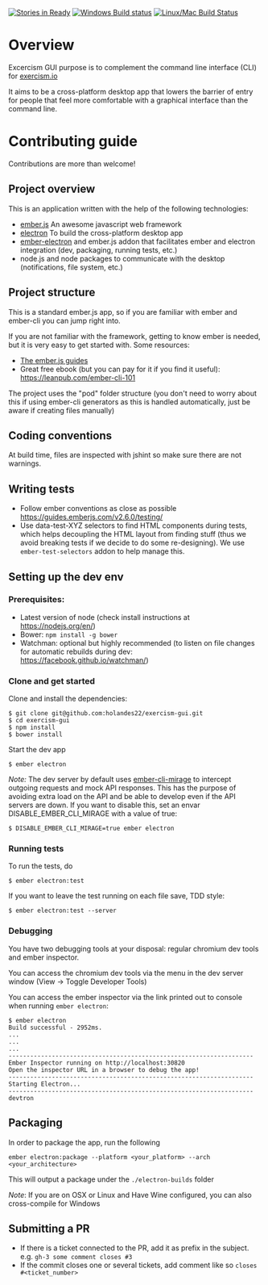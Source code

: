 [![Stories in Ready](https://badge.waffle.io/holandes23/exercism-gui.png?label=ready&title=Ready)](https://waffle.io/holandes22/exercism-gui)
[![Windows Build status](https://ci.appveyor.com/api/projects/status/m7djinnk5hcyivab?svg=true)](https://ci.appveyor.com/project/holandes22/exercism-gui)
[![Linux/Mac Build Status](https://travis-ci.org/holandes22/exercism-gui.svg?branch=master)](https://travis-ci.org/holandes22/exercism-gui)


# Overview

Excercism GUI purpose is to complement the command line interface (CLI) for [exercism.io](http://exercism.io/)

It aims to be a cross-platform desktop app that lowers the barrier of entry for people that feel
more comfortable with a graphical interface than the command line.

# Contributing guide

Contributions are more than welcome!

## Project overview

This is an application written with the help of the following technologies:

- [ember.js](http://emberjs.com/) An awesome javascript web framework
- [electron](http://electron.atom.io/) To build the cross-platform desktop app
- [ember-electron](https://github.com/felixrieseberg/ember-electron) and ember.js addon that facilitates
  ember and electron integration (dev, packaging, running tests, etc.)
- node.js and node packages to communicate with the desktop (notifications, file system, etc.)

## Project structure

This is a standard ember.js app, so if you are familiar with ember and ember-cli you can jump right into.

If you are not familiar with the framework, getting to know ember is needed, but it is very easy to get started with.
Some resources:

- [The ember.js guides]( https://guides.emberjs.com/v2.6.0/)
- Great free ebook (but you can pay for it if you find it useful): https://leanpub.com/ember-cli-101

The project uses the "pod" folder structure (you don't need to worry about this if using ember-cli generators
as this is handled automatically, just be aware if creating files manually)

## Coding conventions

At build time, files are inspected with jshint so make sure there are not warnings.

## Writing tests

- Follow ember conventions as close as possible https://guides.emberjs.com/v2.6.0/testing/
- Use data-test-XYZ selectors to  find HTML components during tests, which helps decoupling
  the HTML layout from finding stuff (thus we avoid breaking tests if we decide to do some
  re-designing). We use `ember-test-selectors` addon to help manage this.

## Setting up the dev env

### Prerequisites:

- Latest version of node (check install instructions at https://nodejs.org/en/)
- Bower: `npm install -g bower`
- Watchman: optional but highly recommended (to listen on file changes for automatic rebuilds during dev: https://facebook.github.io/watchman/)


### Clone and get started

Clone and install the dependencies:

    $ git clone git@github.com:holandes22/exercism-gui.git
    $ cd exercism-gui
    $ npm install
    $ bower install

Start the dev app

    $ ember electron

_Note:_ The dev server by default uses [ember-cli-mirage](http://www.ember-cli-mirage.com/) to
intercept outgoing  requests and mock API responses. This has the purpose of avoiding
extra load on the API and be able to develop even if the API servers are down.
If you want to disable this, set an envar DISABLE_EMBER_CLI_MIRAGE with a value of true:

    $ DISABLE_EMBER_CLI_MIRAGE=true ember electron

### Running tests

To run the tests, do

    $ ember electron:test

If you want to leave the test running on each file save, TDD style:

    $ ember electron:test --server

### Debugging

You have two debugging tools at your disposal: regular chromium dev tools and ember inspector.

You can access the chromium dev tools via the menu in the dev server window (View -> Toggle Developer Tools)

You can access the ember inspector via the link printed out to console when running `ember electron`:

```
$ ember electron
Build successful - 2952ms.
...
...
...
--------------------------------------------------------------------
Ember Inspector running on http://localhost:30820
Open the inspector URL in a browser to debug the app!
--------------------------------------------------------------------
Starting Electron...
--------------------------------------------------------------------
devtron

```

## Packaging

In order to package the app, run the following

    ember electron:package --platform <your_platform> --arch <your_architecture>

This will output a package under the `./electron-builds` folder

_Note_: If you are on OSX or Linux and Have Wine configured, you can also cross-compile for
Windows

## Submitting a PR

- If there is a ticket connected to the PR, add it as prefix in the subject. e.g. `gh-3 some comment closes #3`
- If the commit closes one or several tickets, add comment like so `closes #<ticket_number>`
